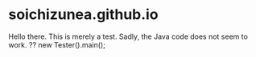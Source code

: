 # soichizunea.github.io
Hello there.  This is merely a test.
Sadly, the Java code does not seem to work.
??
new Tester().main();
